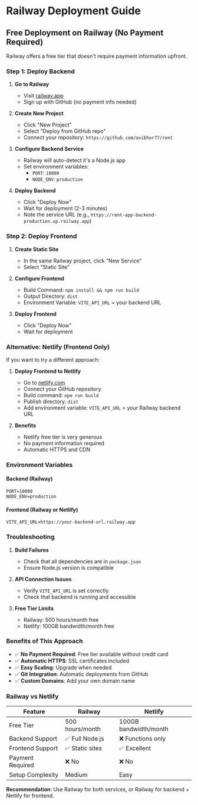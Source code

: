 # Railway Deployment Guide

## Free Deployment on Railway (No Payment Required)

Railway offers a free tier that doesn't require payment information upfront.

### Step 1: Deploy Backend

1. **Go to Railway**
   - Visit [railway.app](https://railway.app)
   - Sign up with GitHub (no payment info needed)

2. **Create New Project**
   - Click "New Project"
   - Select "Deploy from GitHub repo"
   - Connect your repository: `https://github.com/avibhor77/rent`

3. **Configure Backend Service**
   - Railway will auto-detect it's a Node.js app
   - Set environment variables:
     - `PORT`: `10000`
     - `NODE_ENV`: `production`

4. **Deploy Backend**
   - Click "Deploy Now"
   - Wait for deployment (2-3 minutes)
   - Note the service URL (e.g., `https://rent-app-backend-production.up.railway.app`)

### Step 2: Deploy Frontend

1. **Create Static Site**
   - In the same Railway project, click "New Service"
   - Select "Static Site"

2. **Configure Frontend**
   - Build Command: `npm install && npm run build`
   - Output Directory: `dist`
   - Environment Variable: `VITE_API_URL` = your backend URL

3. **Deploy Frontend**
   - Click "Deploy Now"
   - Wait for deployment

### Alternative: Netlify (Frontend Only)

If you want to try a different approach:

1. **Deploy Frontend to Netlify**
   - Go to [netlify.com](https://netlify.com)
   - Connect your GitHub repository
   - Build command: `npm run build`
   - Publish directory: `dist`
   - Add environment variable: `VITE_API_URL` = your Railway backend URL

2. **Benefits**
   - Netlify free tier is very generous
   - No payment information required
   - Automatic HTTPS and CDN

### Environment Variables

#### Backend (Railway)
```
PORT=10000
NODE_ENV=production
```

#### Frontend (Railway or Netlify)
```
VITE_API_URL=https://your-backend-url.railway.app
```

### Troubleshooting

1. **Build Failures**
   - Check that all dependencies are in `package.json`
   - Ensure Node.js version is compatible

2. **API Connection Issues**
   - Verify `VITE_API_URL` is set correctly
   - Check that backend is running and accessible

3. **Free Tier Limits**
   - Railway: 500 hours/month free
   - Netlify: 100GB bandwidth/month free

### Benefits of This Approach

- ✅ **No Payment Required**: Free tier available without credit card
- ✅ **Automatic HTTPS**: SSL certificates included
- ✅ **Easy Scaling**: Upgrade when needed
- ✅ **Git Integration**: Automatic deployments from GitHub
- ✅ **Custom Domains**: Add your own domain name

### Railway vs Netlify

| Feature | Railway | Netlify |
|---------|---------|---------|
| Free Tier | 500 hours/month | 100GB bandwidth/month |
| Backend Support | ✅ Full Node.js | ❌ Functions only |
| Frontend Support | ✅ Static sites | ✅ Excellent |
| Payment Required | ❌ No | ❌ No |
| Setup Complexity | Medium | Easy |

**Recommendation**: Use Railway for both services, or Railway for backend + Netlify for frontend. 